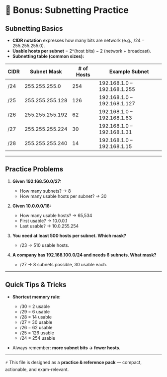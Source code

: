 # 📘 Bonus: Subnetting Practice

## Subnetting Basics  
- **CIDR notation** expresses how many bits are network (e.g., /24 = 255.255.255.0).  
- **Usable hosts per subnet** = 2^(host bits) − 2 (network + broadcast).  
- **Subnetting table (common sizes):**  

| CIDR | Subnet Mask      | # of Hosts | Example Subnet                |  
|------|-----------------|------------|-------------------------------|  
| /24  | 255.255.255.0   | 254        | 192.168.1.0 – 192.168.1.255  |  
| /25  | 255.255.255.128 | 126        | 192.168.1.0 – 192.168.1.127  |  
| /26  | 255.255.255.192 | 62         | 192.168.1.0 – 192.168.1.63   |  
| /27  | 255.255.255.224 | 30         | 192.168.1.0 – 192.168.1.31   |  
| /28  | 255.255.255.240 | 14         | 192.168.1.0 – 192.168.1.15   |  

---

## Practice Problems  

1. **Given 192.168.50.0/27:**  
   - How many subnets? → 8  
   - How many usable hosts per subnet? → 30  

2. **Given 10.0.0.0/16:**  
   - How many usable hosts? → 65,534  
   - First usable? → 10.0.0.1  
   - Last usable? → 10.0.255.254  

3. **You need at least 500 hosts per subnet. Which mask?**  
   - /23 → 510 usable hosts.  

4. **A company has 192.168.100.0/24 and needs 6 subnets. What mask?**  
   - /27 → 8 subnets possible, 30 usable each.  

---

## Quick Tips & Tricks  

- **Shortcut memory rule:**  
  - /30 = 2 usable  
  - /29 = 6 usable  
  - /28 = 14 usable  
  - /27 = 30 usable  
  - /26 = 62 usable  
  - /25 = 126 usable  
  - /24 = 254 usable  

- Always remember: **more subnet bits → fewer hosts**.  

---

⚡ This file is designed as a **practice & reference pack** — compact, actionable, and exam-relevant.  
